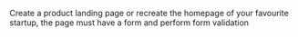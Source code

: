 Create a product landing page or recreate the homepage of your favourite startup, the page must have a form and perform form validation